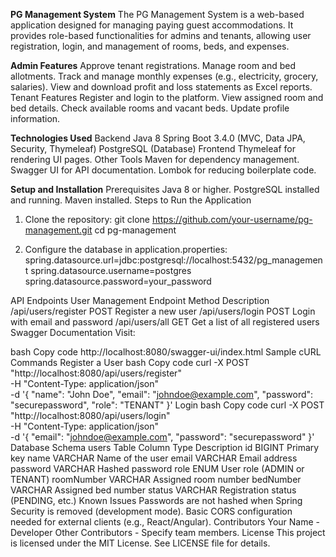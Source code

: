 ****PG Management System****
The PG Management System is a web-based application designed for managing paying guest accommodations. It provides role-based functionalities for admins and tenants, allowing user registration, login, and management of rooms, beds, and expenses.


****Admin Features****
Approve tenant registrations.
Manage room and bed allotments.
Track and manage monthly expenses (e.g., electricity, grocery, salaries).
View and download profit and loss statements as Excel reports.
Tenant Features
Register and login to the platform.
View assigned room and bed details.
Check available rooms and vacant beds.
Update profile information.

****Technologies Used****
Backend
Java 8
Spring Boot 3.4.0 (MVC, Data JPA, Security, Thymeleaf)
PostgreSQL (Database)
Frontend
Thymeleaf for rendering UI pages.
Other Tools
Maven for dependency management.
Swagger UI for API documentation.
Lombok for reducing boilerplate code.

****Setup and Installation****
Prerequisites
Java 8 or higher.
PostgreSQL installed and running.
Maven installed.
Steps to Run the Application
1. Clone the repository:
git clone https://github.com/your-username/pg-management.git
cd pg-management

2. Configure the database in application.properties:
spring.datasource.url=jdbc:postgresql://localhost:5432/pg_management
spring.datasource.username=postgres
spring.datasource.password=your_password


API Endpoints
User Management
Endpoint	Method	Description
/api/users/register	POST	Register a new user
/api/users/login	POST	Login with email and password
/api/users/all	GET	Get a list of all registered users
Swagger Documentation
Visit:

bash
Copy code
http://localhost:8080/swagger-ui/index.html
Sample cURL Commands
Register a User
bash
Copy code
curl -X POST "http://localhost:8080/api/users/register" \
-H "Content-Type: application/json" \
-d '{
  "name": "John Doe",
  "email": "johndoe@example.com",
  "password": "securepassword",
  "role": "TENANT"
}'
Login
bash
Copy code
curl -X POST "http://localhost:8080/api/users/login" \
-H "Content-Type: application/json" \
-d '{
  "email": "johndoe@example.com",
  "password": "securepassword"
}'
Database Schema
users Table
Column	Type	Description
id	BIGINT	Primary key
name	VARCHAR	Name of the user
email	VARCHAR	Email address
password	VARCHAR	Hashed password
role	ENUM	User role (ADMIN or TENANT)
roomNumber	VARCHAR	Assigned room number
bedNumber	VARCHAR	Assigned bed number
status	VARCHAR	Registration status (PENDING, etc.)
Known Issues
Passwords are not hashed when Spring Security is removed (development mode).
Basic CORS configuration needed for external clients (e.g., React/Angular).
Contributors
Your Name - Developer
Other Contributors - Specify team members.
License
This project is licensed under the MIT License. See LICENSE file for details.
